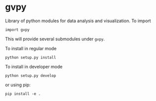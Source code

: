 gvpy
====

Library of python modules for data analysis and visualization. To import
```
import gvpy
```
This will provide several submodules under `gvpy`.

To install in regular mode
```
python setup.py install
```

To install in developer mode
```
python setup.py develop
```

or using pip:
```
pip install -e .
```
